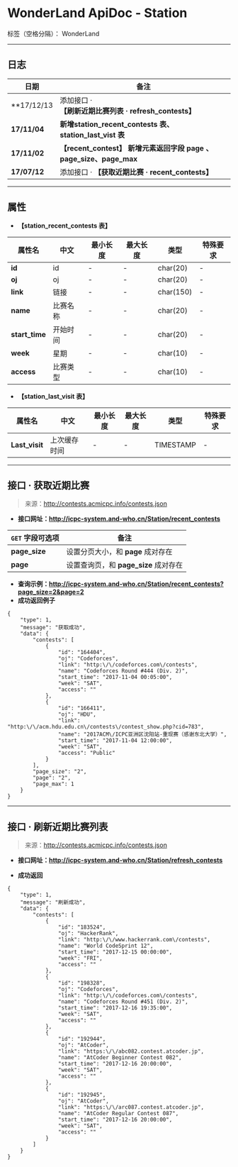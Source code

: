﻿# WonderLand ApiDoc - Station

标签（空格分隔）： WonderLand

---

## **日志**

| 日期         | 备注  
| ------------ | ------
| **17/12/13   | 添加接口 · **【刷新近期比赛列表 · refresh_contests】**
| **17/11/04** | **新增station_recent_contests 表、station_last_vist 表**
| **17/11/02** | **【recent_contest】 新增元素返回字段 page 、page_size、page_max**
| **17/07/12** | 添加接口 · **【获取近期比赛 · recent_contests】**
 
---


## **属性**

- **【station_recent_contests 表】**

| 属性名        | 中文   | 最小长度 | 最大长度 | 类型      | 特殊要求
| ------------- | ------ | -------- | -------- | --------- | --------
| **id**        | id     | -        | -        | char(20)  | -
| **oj**        | oj     | -        | -        | char(20)  | -                     
| **link**      | 链接   | -        | -        | char(150) | - 
| **name**      |比赛名称| -        | -        | char(20)  | -
| **start_time**|开始时间| -        | -        | char(20) | - 
| **week**      | 星期   | -        | -        | char(10)  | -
| **access**    |比赛类型| -        | -        | char(10)  | - 



- **【station_last_visit 表】**

| 属性名        |     中文   | 最小长度 | 最大长度 | 类型      | 特殊要求
| ------------- | ---------- | -------- | -------- | --------- | --------
| **Last_visit** |上次缓存时间| -        | -        | TIMESTAMP | -

---


## **接口 · 获取近期比赛**

> 来源：http://contests.acmicpc.info/contests.json

- **接口网址：http://icpc-system.and-who.cn/Station/recent_contests**

| **`GET` 字段可选项** | 备注
| --------------- | --------
| **page_size**   | 设置分页大小，和 **page** 成对存在
| **page**        | 设置查询页，和 **page_size** 成对存在

- **查询示例：http://icpc-system.and-who.cn/Station/recent_contests?page_size=2&page=2**
- **成功返回例子**


```
{
	"type": 1,
	"message": "获取成功",
	"data": {
		"contests": [
			{
				"id": "164404",
				"oj": "Codeforces",
				"link": "http:\/\/codeforces.com\/contests",
				"name": "Codeforces Round #444 (Div. 2)",
				"start_time": "2017-11-04 00:05:00",
				"week": "SAT",
				"access": ""
			},
			{
				"id": "166411",
				"oj": "HDU",
				"link": "http:\/\/acm.hdu.edu.cn\/contests\/contest_show.php?cid=783",
				"name": "2017ACM\/ICPC亚洲区沈阳站-重现赛（感谢东北大学）",
				"start_time": "2017-11-04 12:00:00",
				"week": "SAT",
				"access": "Public"
			}
		],
		"page_size": "2",
		"page": "2",
		"page_max": 1
	}
}
```


---


## **接口 · 刷新近期比赛列表**

> 来源：http://contests.acmicpc.info/contests.json

- **接口网址：http://icpc-system.and-who.cn/Station/refresh_contests**

- **成功返回**

```
{
	"type": 1,
	"message": "刷新成功",
	"data": {
		"contests": [
			{
				"id": "183524",
				"oj": "HackerRank",
				"link": "http:\/\/www.hackerrank.com\/contests",
				"name": "World CodeSprint 12",
				"start_time": "2017-12-15 00:00:00",
				"week": "FRI",
				"access": ""
			},
			{
				"id": "198328",
				"oj": "Codeforces",
				"link": "http:\/\/codeforces.com\/contests",
				"name": "Codeforces Round #451 (Div. 2)",
				"start_time": "2017-12-16 19:35:00",
				"week": "SAT",
				"access": ""
			},
			{
				"id": "192944",
				"oj": "AtCoder",
				"link": "https:\/\/abc082.contest.atcoder.jp",
				"name": "AtCoder Beginner Contest 082",
				"start_time": "2017-12-16 20:00:00",
				"week": "SAT",
				"access": ""
			},
			{
				"id": "192945",
				"oj": "AtCoder",
				"link": "https:\/\/arc087.contest.atcoder.jp",
				"name": "AtCoder Regular Contest 087",
				"start_time": "2017-12-16 20:00:00",
				"week": "SAT",
				"access": ""
			}
		]
	}
}
```




